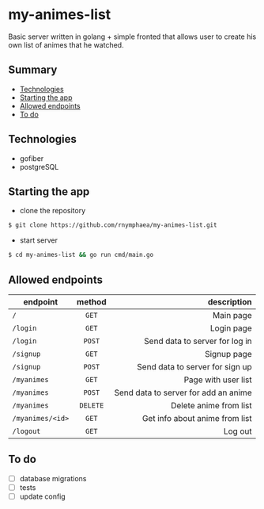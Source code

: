 # my-animes-list
Basic server written in golang + simple fronted that allows user to create his own list of animes that he watched.

## Summary
- [Technologies](#technologies)
- [Starting the app](#starting-the-app)
- [Allowed endpoints](#allowed-endpoints)
- [To do](#to-do)

## Technologies
- gofiber
- postgreSQL

## Starting the app
- clone the repository
```bash 
$ git clone https://github.com/rnymphaea/my-animes-list.git
```
- start server
```bash
$ cd my-animes-list && go run cmd/main.go 
```

## Allowed endpoints
| endpoint         |  method  |                          description |
|------------------|:--------:|-------------------------------------:|
| `/`              |  `GET`   |                            Main page |
| `/login`         |  `GET`   |                           Login page |
| `/login`         |  `POST`  |       Send data to server for log in |
| `/signup`        |  `GET`   |                          Signup page |
| `/signup`        |  `POST`  |      Send data to server for sign up |
| `/myanimes`      |  `GET`   |                  Page with user list |
| `/myanimes`      |  `POST`  | Send data to server for add an anime |
| `/myanimes`      | `DELETE` |               Delete anime from list |
| `/myanimes/<id>` |  `GET`   |       Get info about anime from list |
| `/logout`        |  `GET`   |                              Log out |

## To do
- [ ] database migrations
- [ ] tests
- [ ] update config